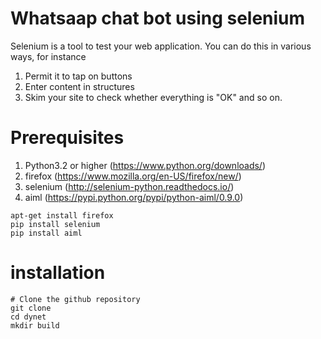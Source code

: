 # Whatsaap chat bot using selenium

Selenium is a tool to test your web application. You can do this in various ways, for instance

1. Permit it to tap on buttons
2. Enter content in structures
3. Skim your site to check whether everything is "OK" and so on.


# Prerequisites

1. Python3.2 or higher (https://www.python.org/downloads/)
2. firefox (https://www.mozilla.org/en-US/firefox/new/)
3. selenium (http://selenium-python.readthedocs.io/)
4. aiml (https://pypi.python.org/pypi/python-aiml/0.9.0)


```
apt-get install firefox
pip install selenium
pip install aiml
```

# installation
```
# Clone the github repository
git clone 
cd dynet
mkdir build

```

